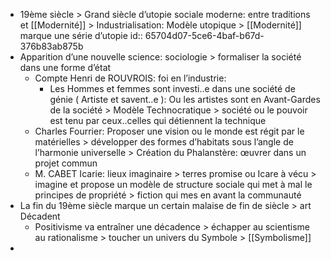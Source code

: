 - 19ème siècle > Grand siècle d’utopie sociale moderne: entre traditions et [[Modernité]] > Industrialisation: Modèle utopique > [[Modernité]] marque une série d’utopie
  id:: 65704d07-5ce6-4baf-b67d-376b83ab875b
- Apparition d’une nouvelle science: sociologie > formaliser la société dans une forme d’état
	- Compte Henri de ROUVROIS: foi en l’industrie:
		- Les Hommes et femmes sont investi..e dans une société de génie ( Artiste et savent..e ): Ou les artistes sont en Avant-Gardes de la société > Modèle Technocratique > société ou le pouvoir est tenu par ceux..celles qui détiennent la technique
	- Charles Fourrier: Proposer une vision ou le monde est régit par le matérielles > développer des formes d’habitats sous l’angle de l’harmonie universelle > Création du Phalanstère: œuvrer dans un projet commun
	- M. CABET Icarie: lieux imaginaire > terres promise ou Icare à vécu > imagine et propose un modèle de structure sociale qui met à mal le principes de propriété > fiction qui mes en avant la communauté
- La fin du 19ème siècle marque un certain malaise de fin de siècle > art Décadent
	- Positivisme va entraîner une décadence > échapper au scientisme au rationalisme > toucher un univers du Symbole > [[Symbolisme]]
-